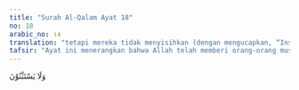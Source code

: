 ```yaml
---
title: "Surah Al-Qalam Ayat 18"
no: 18
arabic_no: ١٨
translation: "tetapi mereka tidak menyisihkan (dengan mengucapkan, “Insya Allah”)."
tafsir: "Ayat ini menerangkan bahwa Allah telah memberi orang-orang musyrik Mekah nikmat yang banyak berupa kesenangan hidup di dunia dan kemewahan. Semua itu bertujuan untuk mengetahui apakah mereka mau mensyukuri nikmat lebih yang diberikan itu dengan mengeluarkan hak-hak orang miskin, memperkenankan seruan Nabi saw untuk mengikuti jalan yang benar serta tunduk dan taat kepada Allah, atau dengan nikmat ini, mereka ingin menumpuk harta, menantang seruan Nabi, dan menyimpang dari jalan yang benar? Allah akan menimpakan azab yang pedih kepada mereka dan melenyapkan nikmat-nikmat itu seandainya mereka tetap ingkar, sebagaimana yang menimpa beberapa pemilik kebun.\n\nPemilik kebun itu semula adalah seorang laki-laki saleh, taat, dan patuh melaksanakan perintah Allah dan menjauhi segala larangan-Nya. Ia mempunyai sebidang kebun sebagai sumber penghidupannya. Jika akan memetik hasil kebunnya, ia memberitahu orang-orang fakir dan miskin agar datang ke kebunnya, dan langsung memberikan hak-hak mereka yang terdapat dari hasil kebun itu. Setelah ia meninggal dunia, kebun itu diwarisi oleh anak-anak mereka. Pada waktu akan memetik hasilnya, mereka pun bermusyawarah apakah tetap melakukan seperti yang telah dilakukan ayah mereka atau membuat rencana baru. Salah seorang di antaranya mengusulkan agar tetap melakukan apa yang biasa dilakukan bapak mereka, yaitu memberitahu orang-orang fakir miskin agar datang pada waktu hari memetik.\n\nAkan tetapi, usulan ini ditolak oleh saudara-saudaranya yang lain. Mereka tidak mau memberikan hasil kebun itu sedikit pun kepada fakir-miskin sebagaimana yang telah dilakukan bapaknya. Sekalipun telah diingatkan oleh saudara yang seorang itu akan bahaya yang mungkin menimpa, tetapi mereka tetap dengan keputusan untuk memetik hasil kebun itu tanpa memberitahu lebih dahulu kepada fakir-miskin, dan seluruh hasil kebun itu akan mereka miliki sendiri tanpa mengeluarkan hak-hak orang lain yang ada di dalamnya. \n\nPara ahli waris pemilik kebun itu mengingkari ketentuan-ketentuan yang biasa dilakukan bapaknya ketika hidup, setelah melihat kesuburan tanamannya dan kelebatan buah yang akan dipetik. Mereka pun yakin bahwa semua itu pasti akan menjadi milik mereka. Oleh karena itu, mereka bersumpah akan memetiknya pagi-pagi benar agar tidak diketahui oleh seorang pun. Mereka juga sepakat untuk tidak akan memberikan hasil kebun itu kepada orang lain walaupun sedikit."
---
```

وَلَا يَسْتَثْنُوْنَ 